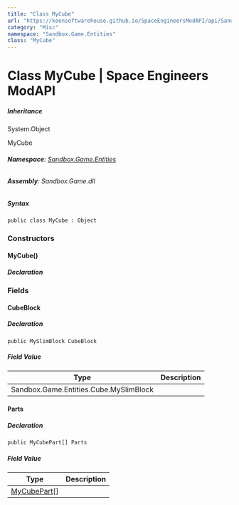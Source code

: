 ```yaml
---
title: "Class MyCube"
url: "https://keensoftwarehouse.github.io/SpaceEngineersModAPI/api/Sandbox.Game.Entities.MyCube.html"
category: "Misc"
namespace: "Sandbox.Game.Entities"
class: "MyCube"
---
```


# Class MyCube | Space Engineers ModAPI

##### Inheritance

System.Object

MyCube

###### **Namespace**: [Sandbox.Game.Entities](https://keensoftwarehouse.github.io/SpaceEngineersModAPI/api/Sandbox.Game.Entities.html)

###### **Assembly**: Sandbox.Game.dll

##### Syntax

```
public class MyCube : Object
```

### Constructors

#### MyCube()

##### Declaration

### Fields

#### CubeBlock

##### Declaration

```
public MySlimBlock CubeBlock
```

##### Field Value

| Type | Description |
| --- | --- |
| Sandbox.Game.Entities.Cube.MySlimBlock |     |

#### Parts

##### Declaration

```
public MyCubePart[] Parts
```

##### Field Value

| Type | Description |
| --- | --- |
| [MyCubePart](https://keensoftwarehouse.github.io/SpaceEngineersModAPI/api/Sandbox.Game.Entities.MyCubePart.html)\[\] |     |